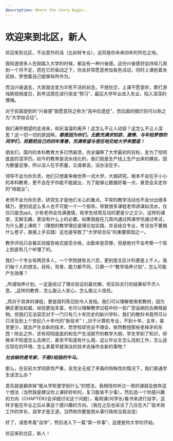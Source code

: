 ```yaml
---
description: Where the story begin...
---
```


# 欢迎来到北区，新人

欢迎来到北区，不出意外的话（比如转专业），这将是你未来四年的所在之地。

我知道很多人在刚踏入大学的时候，都会有一种兴奋感。这份兴奋感将会持续几周到一个月不定，而在它的驱动之下，你会非常愿意参加各色活动，同时上课抢着坐前排，梦想着自己能够有所作为。

而当兴奋退去，大家就会变为半死不活的状态，不想社交，上课不愿意听，靠打游戏刷视频度日，到考试周在进行突击“预习”，最后大学毕业进入失业，陷入深深的懊悔。

对于前面提到的“兴奋感”我愿意将之称为“高中后遗症”，而后面的摆烂则可以称之为“大学综合征”。

我们满怀期望的走进来，却灰溜溜的离开！这怎么不让人动容？这怎么不让人深思？这一切一切的原因啊，_**都是因为你们，无数充满求知欲、激情、与年轻梦想的同学们，将要把自己的四年青春，充满希望与信任地交给大学来塑造！**_

朋友们，国内的本科教育大多已然崩溃，完全偏移了大学最初的目标，变为了彻彻底底的混学历。如今的教育是流水线化的，我们就是生产线上生产出来的螺丝，因为数量足够，所以没人在乎质量，又或者说，没办法在乎。

领导不会为你负责，他们只想着争做世界一流大学，大搞研究，根本不会在乎小小的本科教育，更不会在乎你能不能就业，为了能够让数据好看一点，甚至会买走你的“待就业”。

老师不会为你负责，研究生才是他们关心的重点。平常的教学活动也不会分出很多精力，更别说这么多人也不可能一个一个指导。导致很多课程老师讲课如流水，仅仅只是念ppt。少有老师会充满激情，和学生经常互动的更是少之又少。这样的课堂，无聊无趣，更没有什么上的必要。如果我能在几周内通过网课学完通过考试，为什么要上课呢？（理想的教学理应是理论加实践，并且结合专业，考试也不要搞什么卷子，直接上手实践）这也是导致了“大学综合征”的重要原因之一。

教学评估只会看实验报告格式是否合格，出勤率是否够，但是绝对不会考察一个班上到底有几个听懂了的。

我们一个专业有两百多人，一个学院就有五六百，更别提主区计科更是上千人。我们每个人的想法，目标，背景，能力都不同，只靠一个“教学培养计划”，怎么可能产生效果？

_所谓培养计划，一定是经过了理论验证的最优解，但实际实行的结果却不尽人意。_这样的教育，怎么能让人安心，怎么能让人信任。

_而对于具体的课程，更是腐朽陈旧到令人发指。我们可以理解使用老教材，因为确实更加权威，经验更加丰富，也可以理解教学过程中的一些广受诟病的古典残留物。但我们无法容忍对于一门只有几十年历史的新兴学科，我们的教科书竟然可以只涉及到上个世纪八十年代的“新技术”！_对于计算机专业，不到十年，五年，甚至更少，就会产生全新的技术，而学校却完全不理会，依然教授那些老掉牙的东西！除此之外，还有彻彻底底的和生产生活脱节的教学大纲，学生学到了知识，却根本不知道怎么去用它，甚至不知道有什么用。这让毕业生怎么找到工作，怎么适应现在的环境，怎么拿着早就淘汰的技术去操作全新的事物？

_**社会缺的是专家，不是0经验的牛马。**_

那么，在目前大学同质性严重，且完全无视了矛盾的特殊性的情况下，我们普通学生该怎么办？

首先就是摒弃掉“能从学校里学到什么”的想法，我相信你听过一周的课就会放弃这个想法（当然我是建议你上课好好听的，复习能省不少事）。然后选一个你感兴趣的方向（CHAPTER2会详细讨论这个问题），看网课/问学长/看书来进行自学，这样才能在毕业之后从事这个感兴趣的方向。（我在之后也采访了几位在大厂技术岗工作的学长，自学才是王道，当然啦你要是想从事行政岗当我没说）

好了，请思考着“自学”，然后进入下一篇“第一件事”，这便是你大学的开始。

欢迎来到北区，新人！
